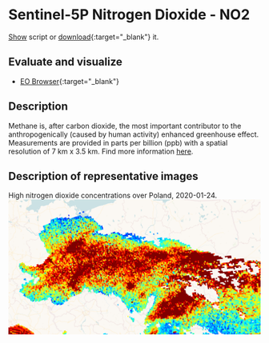 # Sentinel-5P Nitrogen Dioxide - NO2
<a href="#" id='togglescript'>Show</a> script or [download](script.js){:target="_blank"} it.
<div id='script_view' style="display:none">
{% highlight javascript %}
{% include_relative script.js %}
{% endhighlight %}
</div>

## Evaluate and visualize
 - [EO Browser](https://sentinelshare.page.link/AK1U){:target="_blank"}   

## Description
Methane is, after carbon dioxide, the most important contributor to the anthropogenically (caused by human activity) enhanced greenhouse effect. Measurements are provided in parts per billion (ppb) with a spatial resolution of 7 km x 3.5 km.
Find more information [here](http://www.tropomi.eu/data-products/nitrogen-dioxide).

## Description of representative images

High nitrogen dioxide concentrations over Poland, 2020-01-24.
![NO2 tropospheric column](fig/fig1.png)


